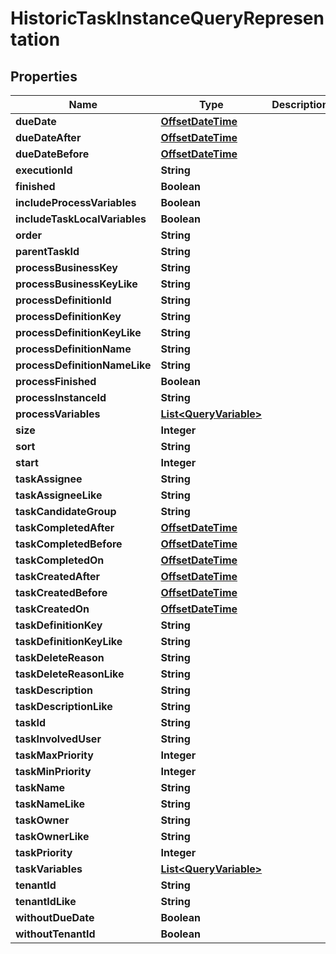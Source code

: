 # HistoricTaskInstanceQueryRepresentation

## Properties
Name | Type | Description | Notes
------------ | ------------- | ------------- | -------------
**dueDate** | [**OffsetDateTime**](OffsetDateTime.md) |  |  [optional]
**dueDateAfter** | [**OffsetDateTime**](OffsetDateTime.md) |  |  [optional]
**dueDateBefore** | [**OffsetDateTime**](OffsetDateTime.md) |  |  [optional]
**executionId** | **String** |  |  [optional]
**finished** | **Boolean** |  |  [optional]
**includeProcessVariables** | **Boolean** |  |  [optional]
**includeTaskLocalVariables** | **Boolean** |  |  [optional]
**order** | **String** |  |  [optional]
**parentTaskId** | **String** |  |  [optional]
**processBusinessKey** | **String** |  |  [optional]
**processBusinessKeyLike** | **String** |  |  [optional]
**processDefinitionId** | **String** |  |  [optional]
**processDefinitionKey** | **String** |  |  [optional]
**processDefinitionKeyLike** | **String** |  |  [optional]
**processDefinitionName** | **String** |  |  [optional]
**processDefinitionNameLike** | **String** |  |  [optional]
**processFinished** | **Boolean** |  |  [optional]
**processInstanceId** | **String** |  |  [optional]
**processVariables** | [**List&lt;QueryVariable&gt;**](QueryVariable.md) |  |  [optional]
**size** | **Integer** |  |  [optional]
**sort** | **String** |  |  [optional]
**start** | **Integer** |  |  [optional]
**taskAssignee** | **String** |  |  [optional]
**taskAssigneeLike** | **String** |  |  [optional]
**taskCandidateGroup** | **String** |  |  [optional]
**taskCompletedAfter** | [**OffsetDateTime**](OffsetDateTime.md) |  |  [optional]
**taskCompletedBefore** | [**OffsetDateTime**](OffsetDateTime.md) |  |  [optional]
**taskCompletedOn** | [**OffsetDateTime**](OffsetDateTime.md) |  |  [optional]
**taskCreatedAfter** | [**OffsetDateTime**](OffsetDateTime.md) |  |  [optional]
**taskCreatedBefore** | [**OffsetDateTime**](OffsetDateTime.md) |  |  [optional]
**taskCreatedOn** | [**OffsetDateTime**](OffsetDateTime.md) |  |  [optional]
**taskDefinitionKey** | **String** |  |  [optional]
**taskDefinitionKeyLike** | **String** |  |  [optional]
**taskDeleteReason** | **String** |  |  [optional]
**taskDeleteReasonLike** | **String** |  |  [optional]
**taskDescription** | **String** |  |  [optional]
**taskDescriptionLike** | **String** |  |  [optional]
**taskId** | **String** |  |  [optional]
**taskInvolvedUser** | **String** |  |  [optional]
**taskMaxPriority** | **Integer** |  |  [optional]
**taskMinPriority** | **Integer** |  |  [optional]
**taskName** | **String** |  |  [optional]
**taskNameLike** | **String** |  |  [optional]
**taskOwner** | **String** |  |  [optional]
**taskOwnerLike** | **String** |  |  [optional]
**taskPriority** | **Integer** |  |  [optional]
**taskVariables** | [**List&lt;QueryVariable&gt;**](QueryVariable.md) |  |  [optional]
**tenantId** | **String** |  |  [optional]
**tenantIdLike** | **String** |  |  [optional]
**withoutDueDate** | **Boolean** |  |  [optional]
**withoutTenantId** | **Boolean** |  |  [optional]
